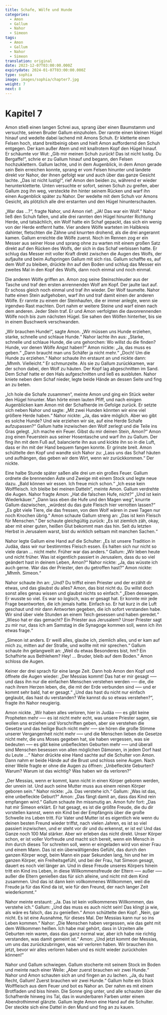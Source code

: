 ```yaml
---
title: Schafe, Wölfe und Hunde
categories:
  - Amon
  - Gallum
  - Nahor
  - Simeon
tags:
  - Amon
  - Gallum
  - Nahor
  - Simeon
translation: original
date: 2023-12-07T03:00:00.000Z
expirydate: 2024-01-07T03:00:00.000Z
type: sophia
image: images/sophia/chapter7.jpg
weight: 7
next: 8
---
```


# Kapitel 7



Amon stieß einen langen Schrei aus, sprang über einen Baumstamm und versuchte, seinen Bruder Gallum einzuholen.
Der rannte einen kleinen Hügel hinauf und wedelte dabei lachend mit Amons Schuh.
Er kletterte einen Felsen hoch, stand breitbeinig oben und hielt Amon auffordernd den Schuh entgegen.
Der kam außer Atem und mit knallrotem Kopf den Hügel hinauf.
Er schäumte vor Wut: „Gib mir meinen Schuh zurück!
Das ist nicht lustig.
Du Bergaffe!“, schrie er zu Gallum hinauf und begann, den Felsen hochzuklettern.
Gallum lachte, und in dem Augenblick, in dem Amon gerade sein Bein erreichen konnte, sprang er vom Felsen hinunter und landete direkt vor Nahor, der ihnen gefolgt war und auch über das ganze Gesicht lachte.
„Das ist nicht lustig!“, rief Amon den beiden zu, während er wieder herunterkletterte.
Unten versuchte er sofort, seinen Schuh zu greifen, aber Gallum zog ihn weg, versteckte ihn hinter seinem Rücken und warf ihn einen Augenblick später zu Nahor.
Der wedelte mit dem Schuh vor Amons Gesicht, als plötzlich alle drei erstarrten und den Hügel hinunterschauten.

„War das ...?“, fragte Nahor, und Amon rief: „JA!
Das war ein Wolf.“
Nahor ließ den Schuh fallen, und alle drei rannten den Hügel hinunter Richtung Herde, und tatsächlich, ein Wolf hatte ein Schaf gepackt, das sich ein wenig von der Herde entfernt hatte.
Vier andere Wölfe warteten im Halbkreis dahinter, fletschten die Zähne und knurrten drohend, als die drei angerannt kamen.
Gallum erreichte die Wölfe zuerst.
Noch im Rennen zog er ein Messer aus seiner Hose und sprang ohne zu warten mit einem großen Satz direkt auf den Rücken des Wolfs, der sich in das Schaf verbissen hatte.
Er schlug das Messer mit voller Kraft direkt zwischen die Augen des Wolfs, der aufjaulte und beim Aufspringen Gallum mit sich riss.
Gallum schaffte es, auf dem Wolf zu bleiben, drückte ihn auf den Boden und schlug das Messer ein zweites Mal in den Kopf des Wolfs, dann noch einmal und noch einmal.

Die anderen Wölfe griffen an.
Amon zog seine Steinschleuder aus der Tasche und traf den ersten anrennenden Wolf am Kopf.
Der jaulte laut auf.
Er schoss gleich noch einmal und traf ihn wieder.
Der Wolf taumelte.
Nahor hatte einen Stein aufgehoben, warf ihn und traf damit einen der anderen Wölfe.
Er rannte zu einem der Steinhaufen, die er immer anlegte, wenn sie irgendwo Rast machten.
Dort nahm er weitere Steine und warf einen nach dem anderen.
Jeder Stein traf.
Er und Amon verfolgten die davonrennenden Wölfe noch bis zum nächsten Hügel.
Sie sahen den Wölfen hinterher, bis sie in einem Buschwerk verschwanden.

„Wir brauchen Hunde!“, sagte Amon.
„Wir müssen uns Hunde erziehen, starke, schnelle und schlaue Hunde.“
Nahor lachte ihn aus: „Starke, schnelle und schlaue Hunde, die uns gehorchen: Wo willst du die finden?
Hunde, vor denen Wölfe Angst haben?“
Amon nickte: „Ja, das muss es geben.“
„Dann braucht man uns Schäfer ja nicht mehr.“
„Doch!
Um die Hunde zu erziehen.“
Nahor schaute ihn erstaunt an und nickte dann: „Mhmh.
Vielleicht.“
Er schmunzelte.
Als sie zu Gallum zurückkamen, war der schon dabei, den Wolf zu häuten.
Der Kopf lag abgeschnitten im Sand.
Dem Schaf hatte er den Hals aufgeschnitten und ließ es ausbluten.
Nahor kniete neben dem Schaf nieder, legte beide Hände an dessen Seite und fing an zu beten.

„Ich hole die Schafe zusammen“, meinte Amon und ging ein Stück weiter den Hügel hinunter.
Man hörte einen lauten Pfiff, und nach einigen Augenblicken kam Amon mit der Schafherde im Gefolge zurück.
Er setzte sich neben Nahor und sagte: „Mit zwei Hunden könnten wir eine viel größere Herde haben.“
Nahor nickte: „Ja, das wäre möglich.
Aber wo gibt es solche Hunde?
Und wie erziehen wir sie, auf eine Herde Schafe aufzupassen?“
Gallum hatte inzwischen den Wolf zerlegt und die Teile ins Gras gelegt.
„Ich mache ein Feuer.
Gibst du mir deinen Stein, Amon?“
Amon zog einen Feuerstein aus seiner Hosentasche und warf ihn zu Gallum.
Der fing ihn mit dem Fuß auf, balancierte ihn aus und kickte ihn so in die Luft, dass er ihn mit der Hand bequem fangen konnte.
Er grinste breit.
Amon schüttelte den Kopf und wandte sich Nahor zu: „Lass uns das Schaf häuten und aufhängen, das geben wir dem Wirt, wenn wir zurückkommen.“
Der nickte.

Eine halbe Stunde später saßen alle drei um ein großes Feuer.
Gallum ordnete die brennenden Äste und Zweige mit einem Stock und legte neue dazu.
„Bald können wir essen.
Ich freue mich schon.“
„Ich esse kein Wolffleisch.
Ich bleibe bei meinen Datteln“, meinte Amon.
Gallum verdrehte die Augen.
Nahor fragte Amon: „Hat die falschen Hufe, nicht?“
„Und ist kein Wiederkäuer.“
„Dann lass eben die Hufe und den Magen weg“, knurrte Gallum dazwischen, „würdest du das gute Fleisch hier verrotten lassen?“
„Es gibt viele Tiere, die das fressen, von dem Wolf wären in zwei Tagen nur noch Knochen übrig.“
Amon schaute Gallum streng an: „Das ist kein Fleisch für Menschen.“
Der schaute gleichgültig zurück: „Es ist ziemlich zäh, okay, aber mit einer guten, heißen Glut bekommt man das hin.
Seit du letzten Herbst in Jerusalem warst, bist du wirklich seltsam mit manchen Sachen.“

Nahor legte Gallum eine Hand auf die Schulter: „Es ist unsere Tradition in Judäa, dass wir nur bestimmtes Fleisch essen.
Es halten sich nur nicht so viele daran ... nicht mehr.
Früher war das anders.“
Gallum: „Wir leben heute und nicht früher.
Was ist eigentlich passiert in Jerusalem, dass du so viel geändert hast in deinem Leben, Amon?“
Nahor nickte: „Ja, das wüsste ich auch gerne.
War das der Priester, den du getroffen hast?“
Amon nickte: „Mhmh.
Simeon.“

Nahor schaute ihn an: „Und?
Du triffst einen Priester und der erzählt dir etwas, und das glaubst du alles?
Amon, das bist nicht du.
Du willst doch sonst alles genau wissen und glaubst nichts so einfach.“
„Eben deswegen.
Er wusste so viel.
Es war so logisch, was er gesagt hat.
Er konnte mir jede Frage beantworten, die ich jemals hatte.
Einfach so.
Er hat kurz in die Luft geschaut und mir dann Antworten gegeben, die ich sofort verstanden habe.
Wir sind über viele Stunden an einem Teich gesessen und haben geredet.“
„Wieso hat er das gemacht?
Ein Priester aus Jerusalem?
Unser Priester sagt zu mir nur, dass ich am Samstag in die Synagoge kommen soll, wenn ich ihn etwas frage.“

„Simeon ist anders.
Er weiß alles, glaube ich, ziemlich alles, und er kam auf mich zu, mitten auf der Straße, und wollte mit mir sprechen.“
Gallum schaute ihn gelangweilt an: „Weil du etwas Besonderes bist, hm?
Ein Schafhirte aus Bethlehem?
Hey! ... Bruder, bleib auf dem Boden.“
Amon schloss die Augen.

Keiner der drei sprach für eine lange Zeit.
Dann hob Amon den Kopf und öffnete die Augen wieder: „Der Messias kommt!
Das hat er mir gesagt ––– und dass ihn nur die einfachen Menschen verstehen werden ––– die, die nach ihrem Herzen leben, die, die mit der Erde verbunden sind ––– und er kommt sehr bald, hat er gesagt.“
„Und das hast du nicht nur einfach geglaubt, das hast du verstanden?
Wie kannst du so etwas verstehen?“, fragte ihn Nahor neugierig.

Amon nickte.
„Wir haben alles verloren, hier in Judäa ––– es gibt keine Propheten mehr ––– es ist nicht mehr echt, was unsere Priester sagen, sie wollen uns erziehen und Vorschriften geben, aber sie verstehen die Gesetze und das heilige Buch nicht mehr ––– sie hören die große Stimme unserer Vergangenheit nicht mehr ––– und die Menschen lieben die Gesetze nicht mehr, die uns Moses gegeben hat, sie haben vergessen, was sie bedeuten ––– es gibt keine unbefleckten Geburten mehr ––– und überall sind Menschen besessen von allen möglichen Dämonen, in jedem Dorf hast du Leute ...“
Nahor drückte eine Hand sachte auf die Schulter von Amon.
Dann nahm er beide Hände auf die Brust und schloss seine Augen.
Nach einer Weile fragte er ohne die Augen zu öffnen: „Unbefleckte Geburten?
Warum?
Warum ist das wichtig?
Was haben wir da verloren?“

„Der Messias, wenn er kommt, kann nicht in einen Körper geboren werden, der unrein ist.
Und auch seine Mutter muss aus einem reinen Körper geboren sein.“
Nahor nickte: „Ja.
Das verstehe ich.“
Gallum: „Was ist das, eine unbefleckte Geburt?“
Amon: „Das fängt damit an, dass das Kind rein empfangen wird.“
Gallum schaute ihn missmutig an.
Amon fuhr fort: „Das hat mir Simeon erklärt.
Er hat gesagt, es ist die größte Freude, die du dir vorstellen kannst, wenn ein Kind bei der Empfängnis über die große Schwelle ins Leben tritt.
Für Vater und Mutter ist es eigentlich wie wenn du deinen besten Freund wieder triffst, nach vielen Jahren, es ist so viel passiert inzwischen, und er steht vor dir und du erkennst, er ist es!
Und das Ganze noch 100 Mal stärker.
Aber wir erleben das nicht direkt.
Unser Körper schon, er ist voller Vorfreude und macht sich bereit, wenn ein Mensch in ihm durch dieses Tor schreiten soll, wenn er eingeladen wird von einer Frau und einem Mann.
Das ist ein überwältigendes Gefühl, das durch den ganzen Körper wogt, beim Mann ein paar Sekunden lang, hin und her im ganzen Körper, ein Freiheitsgefühl, und bei der Frau, hat Simeon gesagt, dauert es noch viel länger an.
Und in diese Freude unseres Körpers hinein tritt ein Kind ins Leben, in diese Willkommensfreude der Eltern ––– außer ––– außer die Eltern genießen das für sich alleine, und nicht mit dem Kind zusammen.
Und das ist dann kein vollkommenes Willkommen, weil die Freude ja für das Kind da ist, wie für den Freund, der nach langer Zeit wiederkommt.“

Nahor meinte erstaunt: „Ja.
Das ist kein vollkommenes Willkommen, das verstehe ich.“
Gallum: „Und das muss es auch nicht sein!
Das klingt ja wie, als wäre es falsch, das zu genießen.“
Amon schüttelte den Kopf: „Nein, gar nicht.
Es ist eine Ausnahme, für dieses Mal.
Der Messias kann nur so ins Leben kommen.“
Nahor: „Die Menschen haben vergessen, wie das geht mit dem Willkommen heißen.
Ich habe mal gehört, dass in Urzeiten alle Geburten rein waren, dass das ganz normal war, aber ich habe nie richtig verstanden, was damit gemeint ist.“
Amon: „Und jetzt kommt der Messias, um uns das zurückzubringen, was wir verloren haben.
Wir brauchen ihn jetzt, bevor wir alles verloren haben und es nicht wieder zurückholen können!“

Nahor und Gallum schwiegen.
Gallum stocherte mit seinem Stock im Boden und meinte nach einer Weile: „Aber zuerst brauchen wir zwei Hunde.“
Nahor und Amon schauten sich an und fingen an zu lachen.
„Ja, du hast Recht, Gallum!
Zuerst brauchen wir zwei Hunde.“
Gallum holte ein Stück Wolffleisch aus dem Feuer und bot es Nahor an.
Der nahm es mit einem Brotfladen und biss hinein.
Die Sonne ging unter, und alle schauten über die Schafherde hinweg ins Tal, das in wunderbaren Farben unter einem Abendrothimmel glänzte.
Gallum legte Amon eine Hand auf die Schulter.
Der steckte sich eine Dattel in den Mund und fing an zu kauen.
